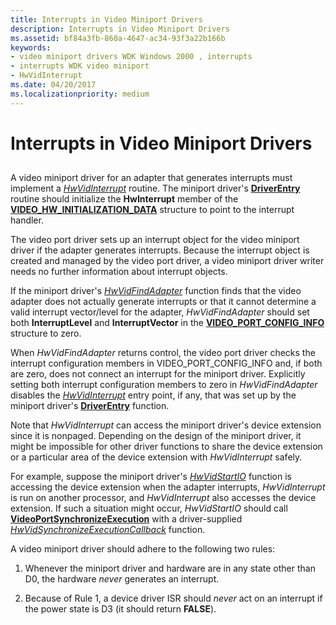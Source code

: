 ```yaml
---
title: Interrupts in Video Miniport Drivers
description: Interrupts in Video Miniport Drivers
ms.assetid: bf84a3fb-860a-4647-ac34-93f3a22b166b
keywords:
- video miniport drivers WDK Windows 2000 , interrupts
- interrupts WDK video miniport
- HwVidInterrupt
ms.date: 04/20/2017
ms.localizationpriority: medium
---
```


# Interrupts in Video Miniport Drivers


## <span id="ddk_interrupts_in_video_miniport_drivers_gg"></span><span id="DDK_INTERRUPTS_IN_VIDEO_MINIPORT_DRIVERS_GG"></span>


A video miniport driver for an adapter that generates interrupts must implement a [*HwVidInterrupt*](https://msdn.microsoft.com/library/windows/hardware/ff567349) routine. The miniport driver's [**DriverEntry**](https://msdn.microsoft.com/library/windows/hardware/ff556159) routine should initialize the **HwInterrupt** member of the [**VIDEO\_HW\_INITIALIZATION\_DATA**](https://msdn.microsoft.com/library/windows/hardware/ff570505) structure to point to the interrupt handler.

The video port driver sets up an interrupt object for the video miniport driver if the adapter generates interrupts. Because the interrupt object is created and managed by the video port driver, a video miniport driver writer needs no further information about interrupt objects.

If the miniport driver's [*HwVidFindAdapter*](https://msdn.microsoft.com/library/windows/hardware/ff567332) function finds that the video adapter does not actually generate interrupts or that it cannot determine a valid interrupt vector/level for the adapter, *HwVidFindAdapter* should set both **InterruptLevel** and **InterruptVector** in the [**VIDEO\_PORT\_CONFIG\_INFO**](https://msdn.microsoft.com/library/windows/hardware/ff570531) structure to zero.

When *HwVidFindAdapter* returns control, the video port driver checks the interrupt configuration members in VIDEO\_PORT\_CONFIG\_INFO and, if both are zero, does not connect an interrupt for the miniport driver. Explicitly setting both interrupt configuration members to zero in *HwVidFindAdapter* disables the [*HwVidInterrupt*](https://msdn.microsoft.com/library/windows/hardware/ff567349) entry point, if any, that was set up by the miniport driver's [**DriverEntry**](https://msdn.microsoft.com/library/windows/hardware/ff556159) function.

Note that *HwVidInterrupt* can access the miniport driver's device extension since it is nonpaged. Depending on the design of the miniport driver, it might be impossible for other driver functions to share the device extension or a particular area of the device extension with *HwVidInterrupt* safely.

For example, suppose the miniport driver's [*HwVidStartIO*](https://msdn.microsoft.com/library/windows/hardware/ff567367) function is accessing the device extension when the adapter interrupts, *HwVidInterrupt* is run on another processor, and *HwVidInterrupt* also accesses the device extension. If such a situation might occur, *HwVidStartIO* should call [**VideoPortSynchronizeExecution**](https://msdn.microsoft.com/library/windows/hardware/ff570372) with a driver-supplied [*HwVidSynchronizeExecutionCallback*](https://msdn.microsoft.com/library/windows/hardware/ff567369) function.

A video miniport driver should adhere to the following two rules:

1.  Whenever the miniport driver and hardware are in any state other than D0, the hardware *never* generates an interrupt.

2.  Because of Rule 1, a device driver ISR should *never* act on an interrupt if the power state is D3 (it should return **FALSE**).

 

 





